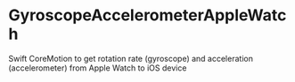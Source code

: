 # GyroscopeAccelerometerAppleWatch
Swift CoreMotion to get rotation rate (gyroscope) and acceleration (accelerometer) from Apple Watch to iOS device
